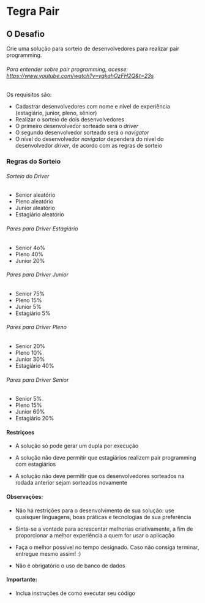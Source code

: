 Tegra Pair
=========

O Desafio
----------
Crie uma solução para sorteio de desenvolvedores para realizar pair programming.

###### Para entender sobre pair programming, acesse: https://www.youtube.com/watch?v=vgkahOzFH2Q&t=23s

Os requisitos são:

* Cadastrar desenvolvedores com nome e nível de experiência (estagiário, junior, pleno, sênior)
* Realizar o sorteio de dois desenvolvedores
* O primeiro desenvolvedor sorteado será o *driver*
* O segundo desenvolvedor sorteado será o *navigator*
* O nível do desenvolvedor *navigator* dependerá do nível do desenvolvedor *driver*, de acordo com as regras de sorteio

### Regras do Sorteio

###### Sorteio do Driver
* Senior aleatório
* Pleno aleatório
* Junior aleatório
* Estagiário aleatório

###### Pares para Driver Estagiário
* Senior 4o%
* Pleno 40%
* Junior 20%

###### Pares para Driver Junior
* Senior 75%
* Pleno 15%
* Junior 5%
* Estagiário 5%

###### Pares para Driver Pleno
* Senior 20%
* Pleno 10%
* Junior 30%
* Estagiário 40%

###### Pares para Driver Senior
* Senior 5%
* Pleno 15%
* Junior 60%
* Estagiário 20%

#### Restriçoes
* A solução só pode gerar um dupla por execução  

* A solução não deve permitir que estagiários realizem pair programming com estagiários  

* A solução não deve permitir que os desenvolvedores sorteados na rodada anterior sejam sorteados novamente  


#### Observações:
* Não há restrições para o desenvolvimento de sua solução: use quaisquer linguagens, boas práticas e tecnologias de sua preferência  

* Sinta-se a vontade para acrescentar melhorias criativamente, a fim de proporcionar a melhor experiência a quem for usar o aplicação  

* Faça o melhor possível no tempo designado. Caso não consiga terminar, entregue mesmo assim! :)  

* Não é obrigatório o uso de banco de dados  


#### Importante:
* Inclua instruções de como executar seu código  
